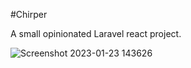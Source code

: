 #Chirper 

A small opinionated Laravel react project.

![Screenshot 2023-01-23 143626](https://user-images.githubusercontent.com/58131746/214030377-90c1375a-c451-4dfb-9076-7a24f1a5bfc6.jpg)
